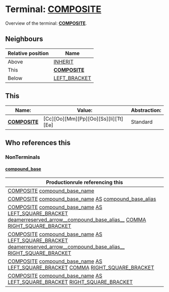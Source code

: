 # Terminal: **[COMPOSITE](./COMPOSITE.md)**

Overview of the terminal: **[COMPOSITE](./COMPOSITE.md)**.



## **Neighbours**

| Relative position | Name                                          |
| ----------------- | --------------------------------------------- |
| Above             | [INHERIT](./INHERIT.md) |
| This              | **[COMPOSITE](./COMPOSITE.md)** |
| Below             | [LEFT_BRACKET](./LEFT_BRACKET.md) |



## **This**

| Name:                                       | Value:          | Abstraction:    |
| ------------------------------------------- | --------------- | --------------- |
| **[COMPOSITE](./COMPOSITE.md)** | [Cc][Oo][Mm][Pp][Oo][Ss][Ii][Tt][Ee] | Standard |



## **Who references this**

### NonTerminals


#### [compound_base](./../Grammar/compound_base.md)

| Productionrule referencing this                      |
| ---------------------------------------------------- |
| [COMPOSITE](./COMPOSITE.md) [compound_base_name](./../Grammar/compound_base_name.md)  |
| [COMPOSITE](./COMPOSITE.md) [compound_base_name](./../Grammar/compound_base_name.md) [AS](./AS.md) [compound_base_alias](./../Grammar/compound_base_alias.md)  |
| [COMPOSITE](./COMPOSITE.md) [compound_base_name](./../Grammar/compound_base_name.md) [AS](./AS.md) [LEFT_SQUARE_BRACKET](./LEFT_SQUARE_BRACKET.md) [deamerreserved_arrow__compound_base_alias__](./../Grammar/deamerreserved_arrow__compound_base_alias__.md) [COMMA](./COMMA.md) [RIGHT_SQUARE_BRACKET](./RIGHT_SQUARE_BRACKET.md)  |
| [COMPOSITE](./COMPOSITE.md) [compound_base_name](./../Grammar/compound_base_name.md) [AS](./AS.md) [LEFT_SQUARE_BRACKET](./LEFT_SQUARE_BRACKET.md) [deamerreserved_arrow__compound_base_alias__](./../Grammar/deamerreserved_arrow__compound_base_alias__.md) [RIGHT_SQUARE_BRACKET](./RIGHT_SQUARE_BRACKET.md)  |
| [COMPOSITE](./COMPOSITE.md) [compound_base_name](./../Grammar/compound_base_name.md) [AS](./AS.md) [LEFT_SQUARE_BRACKET](./LEFT_SQUARE_BRACKET.md) [COMMA](./COMMA.md) [RIGHT_SQUARE_BRACKET](./RIGHT_SQUARE_BRACKET.md)  |
| [COMPOSITE](./COMPOSITE.md) [compound_base_name](./../Grammar/compound_base_name.md) [AS](./AS.md) [LEFT_SQUARE_BRACKET](./LEFT_SQUARE_BRACKET.md) [RIGHT_SQUARE_BRACKET](./RIGHT_SQUARE_BRACKET.md)  |



